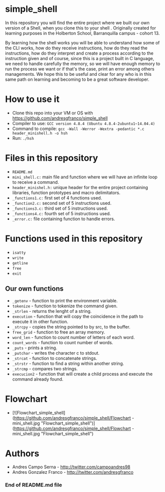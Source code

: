 # simple_shell
In this repository you will find the entire project where we built our own version of a Shell, when you clone this to your shell . Originally created for learning purposes in the Holberton School, Barranquilla campus - cohort 13.

By learning how the shell works you will be able to understand how some of the CLI works, how do they receive instructions, how do they read the instructions, how do they interpret and create a process according to the instruction given and of course, since this is a project built in C language, we need to handle carefully the memory, so we will have enough memory to run the process we want or if that's the case, print an error among others managements. We hope this to be useful and clear for any who is in this same path on learning and becoming to be a great software developer.

# How to use it
- Clone this repo into your VM or OS with https://github.com/andresgfranco/simple_shell
- Compiler to use: `GCC version 4.8.4 (Ubuntu 4.8.4-2ubuntu1~14.04.4)`
- Command to compile: `gcc -Wall -Werror -Wextra -pedantic *.c header_minishell.h -o hsh`
- Run: `./hsh`

# Files in this repository
- `README.md`
- `mini_shell.c:` main file and function where we will have an infinite loop to receive a command.
- `header_minishel.h:` unique header for the entire project containing libraries, function prototypes and macro delimitators.
- `_functions1.c:` first set of 4 functions used.
- `_function2.c:` second set of 5 instructions used.
- `_functions3.c:` third set of 5 instructions used.
- `_functions4.c:` fourth set of 5 instructions used.
- `_error.c:` file containing function to handle errors.
# Functions used in this repository
- `isatty`
- `write`
- `getline`
- `free`
- `exit`
## Our own functions
- `_getenv` - function to print the environment variable.
- `tokenize` - function to tokenize the command given.
- `_strlen` - returns the lenght of a string.
- `execution` - function that will copy the coincidence in the path to execute it in other function.
- `_strcpy` - copies the string pointed to by src, to the buffer.
- `free_grid` - function to free an array memory.
- `word_len` - function to count number of letters of each word.
- `count_words` - function to count number of words.
- `_puts` - prints a string.
- `_putchar` - writes the character c to stdout.
- `_strcat` - function to concatenate strings.
- `_strstr` - function to find a string within another string.
- `_strcmp` - compares two strings.
- `execucion2` - function that will create a child process and execute the command already found.

# Flowchart
- [![Flowchart_simple_shell](https://github.com/andresgfranco/simple_shell/Flowchart - mini_shell.jpg "Flowchart_simple_shell")](https://github.com/andresgfranco/simple_shell/Flowchart - mini_shell.jpg "Flowchart_simple_shell") 
# Authors
- Andres Campo Serna - http://twitter.com/campoandres98
- Andres Gonzalez Franco - http://twitter.com/andresgfranco

### End of README.md file

